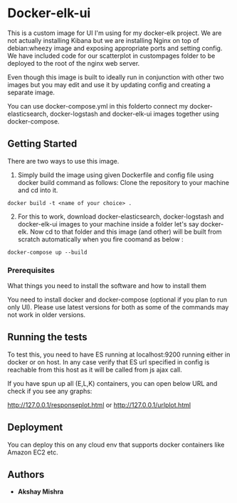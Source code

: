 # Docker-elk-ui

This is a custom image for UI I'm using for my docker-elk project. 
We are not actually installing Kibana but we are installing Nginx on top of debian:wheezy image and exposing appropriate ports and setting config. We have included code for our scatterplot in custompages folder to be deployed to the root of the nginx web server.

Even though this image is built to ideally run in conjunction with other two images but you may edit and use it by updating config and creating a separate image.

You can use docker-compose.yml in this folderto connect my docker-elasticsearch, docker-logstash and docker-elk-ui images together using docker-compose.

## Getting Started

There are two ways to use this image.
1. Simply build the image using given Dockerfile and config file using docker build command as follows:
Clone the repository to your machine and cd into it.

```
docker build -t <name of your choice> .
```
2. For this to work, download docker-elasticsearch, docker-logstash and docker-elk-ui images to your machine inside a folder let's say docker-elk. Now cd to that folder and this image (and other) will be built from scratch automatically when you fire coomand as below :

```
docker-compose up --build
```

### Prerequisites

What things you need to install the software and how to install them

You need to install docker and docker-compose (optional if you plan to run only UI).
Please use latest versions for both as some of the commands may not work in older versions.


## Running the tests

To test this, you need to have ES running at localhost:9200 running either in docker or on host.
In any case verify that ES url specified in config is reachable from this host as it will be called from js ajax call.

If you have spun up all (E,L,K) containers, you can open below URL and check if you see any graphs: 

http://127.0.0.1/responseplot.html    or  http://127.0.0.1/urlplot.html 



## Deployment

You can deploy this on any cloud env that supports docker containers like Amazon EC2 etc.




## Authors

* **Akshay Mishra** 
